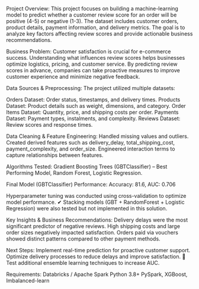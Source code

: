 Project Overview: This project focuses on building a machine-learning model to predict whether a customer review score for an order will be positive (4-5) or negative (1-3). The dataset includes customer orders, product details, payment information, and delivery metrics. The goal is to analyze key factors affecting review scores and provide actionable business recommendations.

Business Problem: Customer satisfaction is crucial for e-commerce success. Understanding what influences review scores helps businesses optimize logistics, pricing, and customer service. By predicting review scores in advance, companies can take proactive measures to improve customer experience and minimize negative feedback.

Data Sources & Preprocessing: The project utilized multiple datasets:

Orders Dataset: Order status, timestamps, and delivery times. Products Dataset: Product details such as weight, dimensions, and category. Order Items Dataset: Quantity, price, and shipping costs per order. Payments Dataset: Payment types, instalments, and complexity. Reviews Dataset: Review scores and response times.

Data Cleaning & Feature Engineering: Handled missing values and outliers. Created derived features such as delivery_delay, total_shipping_cost, payment_complexity, and order_size. Engineered interaction terms to capture relationships between features.

Algorithms Tested: Gradient Boosting Trees (GBTClassifier) – Best Performing Model, Random Forest, Logistic Regression.

Final Model (GBTClassifier) Performance:  Accuracy: 81.6, AUC: 0.706

 Hyperparameter tuning was conducted using cross-validation to optimize model performance. ✔ Stacking models (GBT + RandomForest + Logistic Regression) were also tested but not implemented in this solution.

Key Insights & Business Recommendations:  Delivery delays were the most significant predictor of negative reviews.  High shipping costs and large order sizes negatively impacted satisfaction. Orders paid via vouchers showed distinct patterns compared to other payment methods.

Next Steps: Implement real-time prediction for proactive customer support.  Optimize delivery processes to reduce delays and improve satisfaction. 🚀 Test additional ensemble learning techniques to increase AUC.

Requirements: Databricks / Apache Spark Python 3.8+ PySpark, XGBoost, Imbalanced-learn
